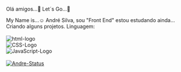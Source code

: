 Olá amigos...:pushpin:
Let´s Go...:rocket:

My Name is...:relaxed: André Silva, sou "Front End" estou estudando ainda...
Criando alguns projetos.
Linguagem:
<br>
<br>
<img src="https://img.shields.io/badge/HTML-239120?style=for-the-badge&logo=html5&logoColor=white" alt="html-logo"/>
<br>
<img src="https://img.shields.io/badge/CSS3-1572B6?style=for-the-badge&logo=css3&logoColor=white" alt="CSS-Logo"/>
<br>
<img src="https://img.shields.io/badge/JavaScript-F7DF1E?style=for-the-badge&logo=javascript&logoColor=black" alt="JavaScript-Logo"/>
<br>
<br>
[![Andre-Status](https://github-readme-stats.vercel.app/api?username=AndreSilva27)](https://github.com/anuraghazra/github-readme-stats)

